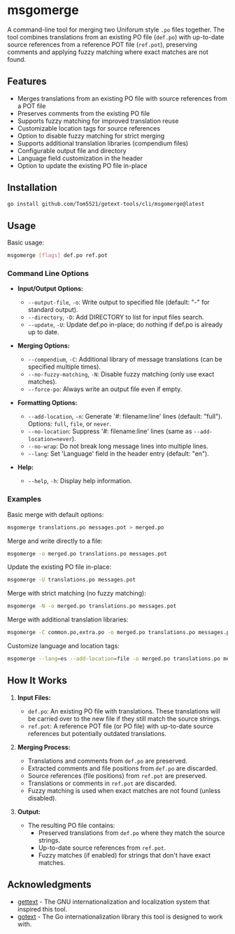 # msgomerge

A command-line tool for merging two Uniforum style `.po` files together. The tool combines translations from an existing PO file (`def.po`) with up-to-date source references from a reference POT file (`ref.pot`), preserving comments and applying fuzzy matching where exact matches are not found.

## Features

- Merges translations from an existing PO file with source references from a POT file
- Preserves comments from the existing PO file
- Supports fuzzy matching for improved translation reuse
- Customizable location tags for source references
- Option to disable fuzzy matching for strict merging
- Supports additional translation libraries (compendium files)
- Configurable output file and directory
- Language field customization in the header
- Option to update the existing PO file in-place

## Installation

```bash
go install github.com/Tom5521/gotext-tools/cli/msgomerge@latest
```

## Usage

Basic usage:

```bash
msgomerge [flags] def.po ref.pot
```

### Command Line Options

- **Input/Output Options:**

  - `--output-file`, `-o`: Write output to specified file (default: "-" for standard output).
  - `--directory`, `-D`: Add DIRECTORY to list for input files search.
  - `--update`, `-U`: Update def.po in-place; do nothing if def.po is already up to date.

- **Merging Options:**

  - `--compendium`, `-C`: Additional library of message translations (can be specified multiple times).
  - `--no-fuzzy-matching`, `-N`: Disable fuzzy matching (only use exact matches).
  - `--force-po`: Always write an output file even if empty.

- **Formatting Options:**

  - `--add-location`, `-n`: Generate '#: filename:line' lines (default: "full"). Options: `full`, `file`, or `never`.
  - `--no-location`: Suppress '#: filename:line' lines (same as `--add-location=never`).
  - `--no-wrap`: Do not break long message lines into multiple lines.
  - `--lang`: Set 'Language' field in the header entry (default: "en").

- **Help:**
  - `--help`, `-h`: Display help information.

### Examples

Basic merge with default options:

```bash
msgomerge translations.po messages.pot > merged.po
```

Merge and write directly to a file:

```bash
msgomerge -o merged.po translations.po messages.pot
```

Update the existing PO file in-place:

```bash
msgomerge -U translations.po messages.pot
```

Merge with strict matching (no fuzzy matching):

```bash
msgomerge -N -o merged.po translations.po messages.pot
```

Merge with additional translation libraries:

```bash
msgomerge -C common.po,extra.po -o merged.po translations.po messages.pot
```

Customize language and location tags:

```bash
msgomerge --lang=es --add-location=file -o merged.po translations.po messages.pot
```

## How It Works

1. **Input Files:**

   - `def.po`: An existing PO file with translations. These translations will be carried over to the new file if they still match the source strings.
   - `ref.pot`: A reference POT file (or PO file) with up-to-date source references but potentially outdated translations.

2. **Merging Process:**

   - Translations and comments from `def.po` are preserved.
   - Extracted comments and file positions from `def.po` are discarded.
   - Source references (file positions) from `ref.pot` are preserved.
   - Translations or comments in `ref.pot` are discarded.
   - Fuzzy matching is used when exact matches are not found (unless disabled).

3. **Output:**
   - The resulting PO file contains:
     - Preserved translations from `def.po` where they match the source strings.
     - Up-to-date source references from `ref.pot`.
     - Fuzzy matches (if enabled) for strings that don't have exact matches.

## Acknowledgments

- [gettext](https://www.gnu.org/software/gettext/) - The GNU internationalization and localization system that inspired this tool.
- [gotext](https://github.com/leonelquinteros/gotext) - The Go internationalization library this tool is designed to work with.
